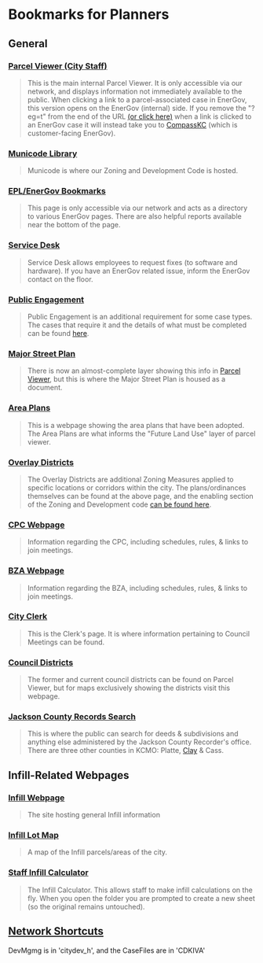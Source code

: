 Bookmarks for Planners
======================

## General

### [Parcel Viewer (City Staff)](https://gis.kcmogis.kc.lan/apps/parcelviewer/?eg=t)
>This is the main internal Parcel Viewer. It is only accessible via our network, and displays information not immediately available to the public. When clicking a link to a parcel-associated case in EnerGov, this version opens on the EnerGov (internal) side. If you remove the "?eg=t" from the end of the URL [(or click here)](https://gis.kcmogis.kc.lan/apps/parcelviewer/) when a link is clicked to an EnerGov case it will instead take you to [CompassKC](https://compasskc.kcmo.org/EnerGov_Prod/SelfService) (which is customer-facing EnerGov).

### [Municode Library](https://library.municode.com/mo/kansas_city/codes/zoning_and_development_code)
>Municode is where our Zoning and Development Code is hosted. 

### [EPL/EnerGov Bookmarks](https://gis/energov/)
>This page is only accessible via our network and acts as a directory to various EnerGov pages. There are also helpful reports available near the bottom of the page.

### [Service Desk](https://servicedesk.kcmo.org/welcome.portal)
>Service Desk allows employees to request fixes (to software and hardware). If you have an EnerGov related issue, inform the EnerGov contact on the floor. 

### [Public Engagement](https://www.kcmo.gov/city-hall/departments/city-planning-development/public-engagement-process-764)
>Public Engagement is an additional requirement for some case types. The cases that require it and the details of what must be completed can be found [here](https://library.municode.com/mo/kansas_city/codes/zoning_and_development_code?nodeId=ZODECOKAMI_500_SERIESREAPPR_88-505GECOPR_88-505-12PUEN).

### [Major Street Plan](https://drive.google.com/file/d/149gQriKb3bry8QxpiL-Nix9JenuS1h1x/view)
>There is now an almost-complete layer showing this info in [Parcel Viewer](#parcel-viewer-city-staff), but this is where the Major Street Plan is housed as a document.

### [Area Plans](https://www.kcmo.gov/city-hall/departments/city-planning-development/area-plans-list)
>This is a webpage showing the area plans that have been adopted. The Area Plans are what informs the "Future Land Use" layer of parcel viewer.

### [Overlay Districts](https://www.kcmo.gov/city-hall/departments/city-planning-development/overlay-districts)
>The Overlay Districts are additional Zoning Measures applied to specific locations or corridors within the city. The plans/ordinances themselves can be found at the above page, and the enabling section of the Zoning and Development code [can be found here](https://library.municode.com/mo/kansas_city/codes/zoning_and_development_code?nodeId=ZODECOKAMI_200_SERIESOVSPPUDI_88-205OVDIGE).

### [CPC Webpage](https://www.kcmo.gov/city-hall/departments/city-planning-development/about-the-city-plan-commission-cpc)
>Information regarding the CPC, including schedules, rules, & links to join meetings.

### [BZA Webpage](https://www.kcmo.gov/city-hall/departments/city-planning-development/about-the-board-of-zoning-adjustment-bza)
>Information regarding the BZA, including schedules, rules, & links to join meetings.

### [City Clerk](https://clerk.kcmo.gov)
>This is the Clerk's page. It is where information pertaining to Council Meetings can be found. 

### [Council Districts](https://www.kcmo.gov/city-hall/kcmo-council-districts-map)
>The former and current council districts can be found on Parcel Viewer, but for maps exclusively showing the districts visit this webpage.

### [Jackson County Records Search](https://aumentumweb.jacksongov.org/RealEstate/ListOfSubdivisions.aspx)
>This is where the public can search for deeds & subdivisions and anything else administered by the Jackson County Recorder's office. There are three other counties in KCMO: Platte, [Clay](https://recorder.claycountymo.gov/iRecordClient/) & Cass.

## Infill-Related Webpages

### [Infill Webpage](https://www.kcmo.gov/city-hall/departments/city-planning-development/development-management/infill-lot-and-building-standards)

>The site hosting general Infill information

### [Infill Lot Map](https://kcmo.maps.arcgis.com/apps/instant/basic/index.html?appid=e6bf7cac3d2d468d90de21dbf2d50e10&locale=en-US)
>A map of the Infill parcels/areas of the city.

### [Staff Infill Calculator](https://docs.google.com/spreadsheets/d/1vY6DYYakb9fJxs3BM7O3PJtWNYui6C3HRjLTpbO3RoY/copy#gid=0)
>The Infill Calculator. This allows staff to make infill calculations on the fly. When you open the folder you are prompted to create a new sheet (so the original remains untouched).

## [Network Shortcuts](file://///kcmogis/cd)
DevMgmg is in 'citydev_h', and the CaseFiles are in 'CDKIVA'

